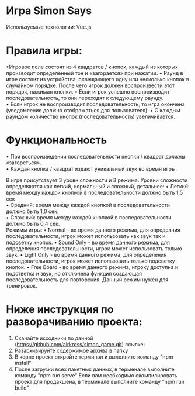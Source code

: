 # Игра Simon Says
Используемые технологии:
Vue.js
# Правила игры:
  •Игровое поле состоят из 4 квадратов / кнопок, каждый из которых производит определенный тон и «загорается» при нажатии. 
  • Раунд в игре состоит из устройства, освещающего одну или несколько кнопок в случайном порядке. После чего игрок должен воспроизвести этот порядок, нажимая кнопки. 
  • Если игрок успешно воспроизводит последовательность, то они переходят к следующему раунду.  
  • Если игрок не воспроизводит последовательность, то игра окончена (уведомление должно отображаться для пользователя). 
  • С каждым раундом количество кнопок (последовательность) увеличивается. 

# Функциональность  
  • При воспроизведении последовательности кнопки / квадрат должны «загореться».  
  • Каждая кнопка / квадрат издают уникальный звук во время игры.
  
  В игре присутствует 3 уровн сложности и 3 режима. Уровни сложности определяются как легкий, нормальный и сложный, детальнее:
    • Легкий: время между каждой кнопкой в последовательности должно быть 1,5 сек  
    • Средний: время между каждой кнопкой в последовательности должно быть 1,0 сек.  
    • Сложный: время между каждой кнопкой в последовательности должно быть 0,4 сек.  
  Режимы игры:
    • Normal - во время данного режима, для определния последовательности, игрок может использовать как звук так и подсветку кнопок.
    • Sound Only - во время данного режима, для определения последовательности, игрок может использовать только звук.
    • Light Only - во время данного режима, для определения последовательности, игрок может использовать только подсветку кнопок.
    • Free Board - во время данного режима, игроку доступна и подстветка и звук, но отключена функция создающая последовательность для повторения. Данный режим нужен для тренировок.


# Ниже инструкция по разворачиванию проекта:
1) Скачайте исходники по данной (https://github.com/airkross/simon_game.git) ссылке;
2) Разархивируйте содержимое архива в папку
3) В корне проект откройте терминал и выполните команду "npm install"
4) После загрузки всех пакетных данных, в терменале выполните команду "npm run serve"
Если вам необходимо скомпилировать проект для продакшена, в терминале выполните команду "npm run build"

